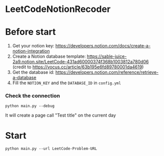 # LeetCodeNotionRecoder

# Before start
1. Get your notion key: https://developers.notion.com/docs/create-a-notion-integration
2. Create a Notion database template: https://sable-juice-2a9.notion.site/LeetCode-431ad60000374f368b1003812a780d06
   (credit to https://vocus.cc/article/63b195e6fd89780001da4619)
3. Get the database id: https://developers.notion.com/reference/retrieve-a-database
4. Fill the `NOTION_KEY` and the `DATABASE_ID` in `config.yml` 
### Check the connection
```
python main.py --debug
```
It will create a page call "Test title" on the current day

# Start
```
python main.py --url LeetCode-Problem-URL
```
